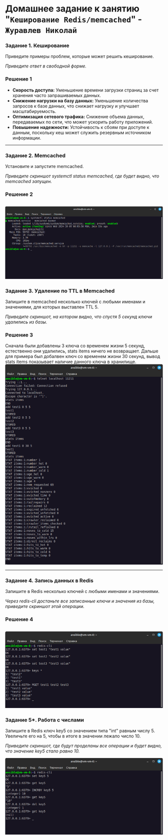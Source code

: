 # Домашнее задание к занятию "`Кеширование Redis/memcached`" - `Журавлев Николай`

### Задание 1. Кеширование 

Приведите примеры проблем, которые может решить кеширование. 

*Приведите ответ в свободной форме.*

### Решение 1
* **Скорость доступа:** Уменьшение времени загрузки страниц за счет хранения часто запрашиваемых данных.
* **Снижение нагрузки на базу данных:** Уменьшение количества запросов к базе данных, что снижает нагрузку и улучшает масштабируемость.
* **Оптимизация сетевого трафика:** Снижение объема данных, передаваемых по сети, что может ускорить работу приложений.
* **Повышение надежности:** Устойчивость к сбоям при доступе к данным, поскольку кеш может служить резервным источником информации.

---

### Задание 2. Memcached

Установите и запустите memcached.

*Приведите скриншот systemctl status memcached, где будет видно, что memcached запущен.*

### Решение 2
![](./img/11-02-01-01.png)
---

### Задание 3. Удаление по TTL в Memcached

Запишите в memcached несколько ключей с любыми именами и значениями, для которых выставлен TTL 5. 

*Приведите скриншот, на котором видно, что спустя 5 секунд ключи удалились из базы.*

### Решение 3

Сначала были добавлены 3 ключа со временем жизни 5 секунд, естественно они удалились, stats items ничего не возвращает. Дальше для примера был добалвен ключ со временем жизни 30 секунд, вывод stats items показывает наличие данного ключа в хранилище.
![](./img/11-02-03-01.png)

---

### Задание 4. Запись данных в Redis

Запишите в Redis несколько ключей с любыми именами и значениями. 

*Через redis-cli достаньте все записанные ключи и значения из базы, приведите скриншот этой операции.*

### Решение 4
![](./img/11-02-04-01.png)
---

### Задание 5*. Работа с числами 

Запишите в Redis ключ key5 со значением типа "int" равным числу 5. Увеличьте его на 5, чтобы в итоге в значении лежало число 10.  

*Приведите скриншот, где будут проделаны все операции и будет видно, что значение key5 стало равно 10.*

![](./img/11-02-05-01.png)